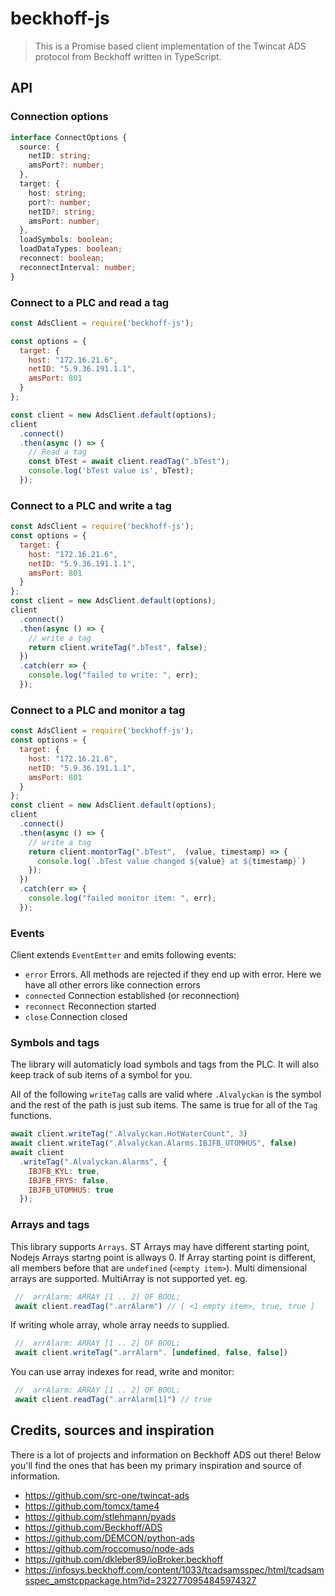 
# beckhoff-js

> This is a Promise based client implementation of the Twincat ADS protocol from Beckhoff written in TypeScript.

## API

### Connection options

```typescript
interface ConnectOptions {
  source: {
    netID: string;
    amsPort?: number;
  },
  target: {
    host: string;
    port?: number;
    netID?: string;
    amsPort: number;
  },
  loadSymbols: boolean;
  loadDataTypes: boolean;
  reconnect: boolean;
  reconnectInterval: number;
}
```

### Connect to a PLC and read a tag

```javascript
const AdsClient = require('beckhoff-js');

const options = {
  target: {
    host: "172.16.21.6",
    netID: "5.9.36.191.1.1",
    amsPort: 801
  }
};

const client = new AdsClient.default(options);
client
  .connect()
  .then(async () => {
    // Read a tag
    const bTest = await client.readTag(".bTest");
    console.log('bTest value is', bTest);
  });
```

### Connect to a PLC and write a tag

```javascript
const AdsClient = require('beckhoff-js');
const options = {
  target: {
    host: "172.16.21.6",
    netID: "5.9.36.191.1.1",
    amsPort: 801
  }
};
const client = new AdsClient.default(options);
client
  .connect()
  .then(async () => {
    // write a tag
    return client.writeTag(".bTest", false);
  })
  .catch(err => {
    console.log("failed to write: ", err);
  });
```

### Connect to a PLC and monitor a tag

```javascript
const AdsClient = require('beckhoff-js');
const options = {
  target: {
    host: "172.16.21.6",
    netID: "5.9.36.191.1.1",
    amsPort: 801
  }
};
const client = new AdsClient.default(options);
client
  .connect()
  .then(async () => {
    // write a tag
    return client.montorTag(".bTest",  (value, timestamp) => {
      console.log(`.bTest value changed ${value} at ${timestamp}`)
    });
  })
  .catch(err => {
    console.log("failed monitor item: ", err);
  });
```

### Events

Client extends `EventEmtter` and emits following events:

- `error` Errors. All methods are rejected if they end up with error. Here we have all other errors like connection errors
- `connected` Connection established (or reconnection)
- `reconnect` Reconnection started
- `close` Connection closed

### Symbols and tags

The library will automaticly load symbols and tags from the PLC. It will also keep track of sub items of a symbol for you.

All of the following `writeTag` calls are valid where `.Alvalyckan` is the symbol and the rest of the path is just sub items. The same is true for all of the `Tag` functions.

```javascript
await client.writeTag(".Alvalyckan.HotWaterCount", 3)
await client.writeTag(".Alvalyckan.Alarms.IBJFB_UTOMHUS", false)
await client
  .writeTag(".Alvalyckan.Alarms", {
    IBJFB_KYL: true,
    IBJFB_FRYS: false,
    IBJFB_UTOMHUS: true
  });
```

### Arrays and tags

This library supports `Arrays`. ST Arrays may have different starting point, Nodejs Arrays startng point is allways 0.
If Array starting point is different, all members before that are `undefined` (`<empty item>`).
Multi dimensional arrays are supported. MultiArray is not supported yet.
eg.

```javascript
 //  arrAlarm: ARRAY [1 .. 2] OF BOOL;
 await client.readTag(".arrAlarm") // [ <1 empty item>, true, true ]
```

If writing whole array, whole array needs to supplied.

```javascript
 //  arrAlarm: ARRAY [1 .. 2] OF BOOL;
 await client.writeTag(".arrAlarm". [undefined, false, false])
```

You can use array indexes for read, write and monitor:

```javascript
 //  arrAlarm: ARRAY [1 .. 2] OF BOOL;
 await client.readTag(".arrAlarm[1]") // true
```

## Credits, sources and inspiration

There is a lot of projects and information on Beckhoff ADS out there! Below you'll find the ones that has been my primary inspiration and source of information.

* https://github.com/src-one/twincat-ads
* https://github.com/tomcx/tame4
* https://github.com/stlehmann/pyads
* https://github.com/Beckhoff/ADS
* https://github.com/DEMCON/python-ads
* https://github.com/roccomuso/node-ads
* https://github.com/dkleber89/ioBroker.beckhoff
* https://infosys.beckhoff.com/content/1033/tcadsamsspec/html/tcadsamsspec_amstcppackage.htm?id=2322770954845974327

